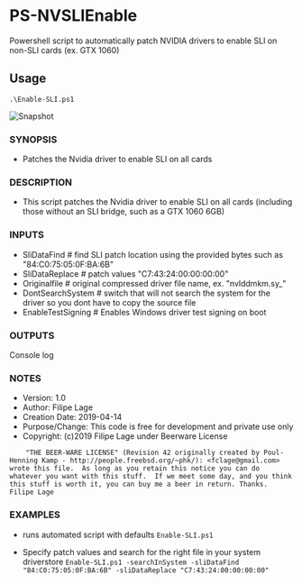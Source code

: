# PS-NVSLIEnable
Powershell script to automatically patch NVIDIA drivers to enable SLI on non-SLI cards (ex. GTX 1060)

## Usage
`.\Enable-SLI.ps1`

![Snapshot](https://i.ibb.co/523gV0g/PS-Nvidia-SLI-Enable-Script.png)


### SYNOPSIS
- Patches the Nvidia driver to enable SLI on all cards

### DESCRIPTION
- This script patches the Nvidia driver to enable SLI on all cards (including those without an SLI bridge, such as a GTX 1060 6GB)

### INPUTS
- SliDataFind             # find SLI patch location using the provided bytes such as "84:C0:75:05:0F:BA:6B"
- SliDataReplace          # patch values "C7:43:24:00:00:00:00"
- Originalfile            # original compressed driver file name, ex. "nvlddmkm.sy_"
- DontSearchSystem        # switch that will not search the system for the driver so you dont have to copy the source file
- EnableTestSigning       # Enables Windows driver test signing on boot

### OUTPUTS
  Console log

### NOTES
- Version:        1.0
- Author:         Filipe Lage
- Creation Date:  2019-04-14
- Purpose/Change: This code is free for development and private use only
- Copyright:      (c)2019 Filipe Lage under Beerware License

`    "THE BEER-WARE LICENSE" (Revision 42 originally created by Poul-Henning Kamp - http://people.freebsd.org/~phk/):
    <fclage@gmail.com> wrote this file.  As long as you retain this notice you can do whatever you want with this stuff. 
    If we meet some day, and you think this stuff is worth it, you can buy me a beer in return.
    Thanks.
    Filipe Lage`

### EXAMPLES
- runs automated script with defaults
`Enable-SLI.ps1`

- Specify patch values and search for the right file in your system driverstore
`Enable-SLI.ps1 -searchInSystem -sliDataFind "84:C0:75:05:0F:BA:6B" -sliDataReplace "C7:43:24:00:00:00:00"`

